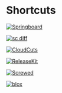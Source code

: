 # Shortcuts

[![Springboard](https://i.postimg.cc/02knctnW/Logo-Branding-Wht-BG.png)](https://github.com/MrTWrecks0208/Springboard)

[![sc diff](https://i.postimg.cc/9M9gHrws/scDiff.png)](https://github.com/MrTWrecks0208/sc-diff/)

[![CloudCuts](https://i.postimg.cc/rwTwkdnw/Untitled-design.png)](https://github.com/MrTWrecks0208/CloudCuts)

[![ReleaseKit](https://i.postimg.cc/hvfwvcjp/Release-Kit-Landscape.png)](https://github.com/MrTWrecks0208/ReleaseKit)

[![Screwed](https://i.postimg.cc/8cgq6vrm/1.png)](https://github.com/MrTWrecks0208/Screwed)

[![blox](https://i.postimg.cc/2S4RC2b5/imageedit-10-2497280733.png)](https://github.com/MrTWrecks0208/blox)
